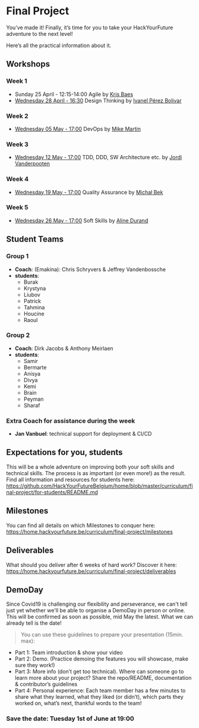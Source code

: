 # Final Project

You’ve made it! Finally, it’s time for you to take your HackYourFuture adventure to the next level!

Here’s all the practical information about it.

## Workshops

### Week 1

- Sunday 25 April - 12:15-14:00 Agile by [Kris Baes](https://share.emakina.net/display/~kris.baes)
- [Wednesday 28 April - 16:30](https://us02web.zoom.us/j/87163036713?pwd=RlRCcjVhVWpOckNzbk9TUFF3UEF4Zz09) Design Thinking by [Ivanel Pérez Bolivar](https://share.emakina.net/display/~ipb)

### Week 2

- [Wednesday 05 May - 17:00](https://us02web.zoom.us/j/85975570922?pwd=Ull5bmZQdm93RGk4cUtKbDNSU0Fxdz09) DevOps by [Mike Martin](https://mvp.microsoft.com/en-us/PublicProfile/5000046?fullName=Mike%20Martin)

### Week 3

- [Wednesday 12 May - 17:00](https://us02web.zoom.us/j/81534204131?pwd=bERWaUhjRk12dE5JL00rd1NGRXB2dz09) TDD, DDD, SW Architecture etc. by [Jordi Vanderpooten](https://share.emakina.net/display/~jov)

### Week 4

- [Wednesday 19 May - 17:00](https://us02web.zoom.us/j/83949702328?pwd=SkxEK21tMVkxdjR2VnNGWlpGTVJldz09) Quality Assurance by [Michal Bek](https://share.emakina.net/display/~mib)

### Week 5

- [Wednesday 26 May - 17:00](https://us02web.zoom.us/j/85170196976?pwd=Y1FWMExwRXFiZllXTlBIZ2RLU0lXQT09) Soft Skills by [Aline Durand](https://share.emakina.net/display/~adurand)

## Student Teams

### Group 1

- **Coach**: (Emakina): Chris Schryvers & Jeffrey Vandenbossche
- **students**:
  - Burak
  - Krystyna
  - Liubov
  - Patrick
  - Tahmina
  - Houcine
  - Raoul

### Group 2

- **Coach**: Dirk Jacobs & Anthony Meirlaen
- **students**:
  - Samir
  - Bermarte
  - Anisya
  - Divya
  - Kemi
  - Brain
  - Peyman
  - Sharaf


### Extra Coach for assistance during the week

- **Jan Vanbuel**: technical support for deployment & CI/CD

## Expectations for you, students

This will be a whole adventure on improving both your soft skills and technical skills. The process is as important (or even more!) as the result. Find all information and resources for students here: https://github.com/HackYourFutureBelgium/home/blob/master/curriculum/final-project/for-students/README.md

## Milestones

You can find all details on which Milestones to conquer here: https://home.hackyourfuture.be/curriculum/final-project/milestones

## Deliverables

What should you deliver after 6 weeks of hard work?
Discover it here: https://home.hackyourfuture.be/curriculum/final-project/deliverables

## DemoDay

Since Covid19 is challenging our flexibility and perseverance, we can't tell just yet whether we'll be able to organise a DemoDay in person or online.
This will be confirmed as soon as possible, mid May the latest.
What we can already tell is the date!

> You can use these guidelines to prepare your presentation (15min. max):
 - Part 1: Team introduction & show your video
 - Part 2: Demo.  (Practice demoing the features you will showcase, make sure they work!)
 - Part 3: More info (don’t get too technical). Where can someone go to learn more about your project? Share the repo/README, documentation & contributor’s guidelines
 - Part 4: Personal experience:  Each team member has a few minutes to share what they learned, what they liked (or didn’t), which parts they worked on, what’s next, thankful words to the team!


### Save the date: Tuesday 1st of June at 19:00
